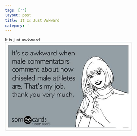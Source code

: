 ```yaml
---
tags: ['']
layout: post
title: It Is Just Awkward
category: ''
---
```

It is just awkward.
![It is just awkward.](/uploads/2012-10-4-its-just-awkward.jpg)
